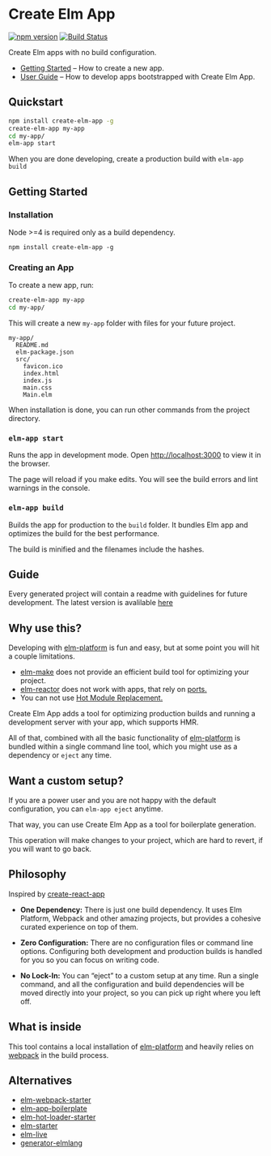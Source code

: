 # Create Elm App

[![npm version](https://badge.fury.io/js/create-elm-app.svg)](https://badge.fury.io/js/create-elm-app)
[![Build Status](https://travis-ci.org/halfzebra/create-elm-app.svg?branch=tests)](https://travis-ci.org/halfzebra/create-elm-app)

Create Elm apps with no build configuration.

* [Getting Started](#getting-started) – How to create a new app.
* [User Guide](https://github.com/halfzebra/create-elm-app/blob/master/template/README.md) – How to develop apps bootstrapped with Create Elm App.

## Quickstart

```sh
npm install create-elm-app -g
create-elm-app my-app
cd my-app/
elm-app start
```

When you are done developing, create a production build with `elm-app build`

## Getting Started

### Installation
Node >=4 is required only as a build dependency.

`npm install create-elm-app -g`

### Creating an App

To create a new app, run:

```sh
create-elm-app my-app
cd my-app/
```

This will create a new `my-app` folder with files for your future project.

```
my-app/
  README.md
  elm-package.json
  src/
    favicon.ico
    index.html
    index.js
    main.css
    Main.elm
```

When installation is done, you can run other commands from the project directory.

### `elm-app start`
Runs the app in development mode.
Open [http://localhost:3000](http://localhost:3000) to view it in the browser.

The page will reload if you make edits.
You will see the build errors and lint warnings in the console.

### `elm-app build`
Builds the app for production to the `build` folder.
It bundles Elm app and optimizes the build for the best performance.

The build is minified and the filenames include the hashes.

## Guide
Every generated project will contain a readme with guidelines for future development. 
The latest version is avalilable [here](https://github.com/halfzebra/create-elm-app/blob/master/template/README.md)

## Why use this?
Developing with [elm-platform](https://github.com/elm-lang/elm-platform) is fun and easy, but at some point you will hit a couple limitations.

- [elm-make](https://github.com/elm-lang/elm-make) does not provide an efficient build tool for optimizing your project.
- [elm-reactor](https://github.com/elm-lang/elm-reactor) does not work with apps, that rely on [ports.](http://guide.elm-lang.org/interop/javascript.html) 
- You can not use [Hot Module Replacement.](https://webpack.github.io/docs/hot-module-replacement.html)

Create Elm App adds a tool for optimizing production builds and running a development server with your app, which supports HMR.

All of that, combined with all the  basic functionality of [elm-platform](https://github.com/elm-lang/elm-platform) is bundled within a single command line tool, which you might use as a dependency or `eject` any time.

## Want a custom setup?

If you are a power user and you are not happy with the default configuration, you can `elm-app eject` anytime.

That way, you can use Create Elm App as a tool for boilerplate generation.

This operation will make changes to your project, which are hard to revert, if you will want to go back.

## Philosophy

Inspired by [create-react-app](https://github.com/facebookincubator/create-react-app)

* **One Dependency:** There is just one build dependency. It uses  Elm Platform, Webpack and other amazing projects, but provides a cohesive curated experience on top of them.

* **Zero Configuration:** There are no configuration files or command line options. Configuring both development and production builds is handled for you so you can focus on writing code.

* **No Lock-In:** You can “eject” to a custom setup at any time. Run a single command, and all the configuration and build dependencies will be moved directly into your project, so you can pick up right where you left off.

## What is inside
This tool contains a local installation of [elm-platform](https://github.com/elm-lang/elm-platform) and heavily relies on [webpack](https://github.com/webpack/webpack) in the build process.

## Alternatives
- [elm-webpack-starter](https://github.com/moarwick/elm-webpack-starter)
- [elm-app-boilerplate](https://github.com/gkubisa/elm-app-boilerplate)
- [elm-hot-loader-starter](https://github.com/fluxxu/elm-hot-loader-starter)
- [elm-starter](https://github.com/splodingsocks/elm-starter)
- [elm-live](https://github.com/tomekwi/elm-live)
- [generator-elmlang](https://github.com/Gizra/generator-elmlang)
